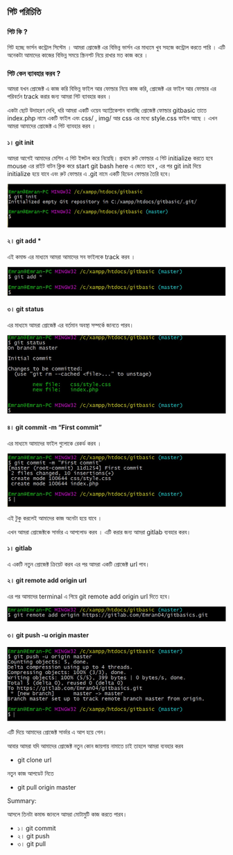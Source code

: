 ## গিট পরিচিতি

### গিট কি ?

গিট হচ্ছে ভার্সন কন্ট্রোল সিস্টেম । আমরা প্রোজেক্ট এর বিভিন্ন ভার্সন এর মাধ্যমে খুব সহজে কন্ট্রোল করতে পারি । এটি অনেকটা আমাদের কাজের বিভিন্ন সময়ে স্ক্রিনশট নিয়ে রাখার মত কাজ করে ।

### গিট কেন ব্যাবহার করব ?
আমরা যখন প্রোজেক্ট এ কাজ করি বিভিন্ন ফাইল আর ফোল্ডার নিয়ে কাজ করি, প্রোজেক্ট এর ফাইল আর ফোল্ডার এর পরিবর্তন track করার জন্য আমরা গিট ব্যাবহার করব ।

একটা ছোট উদাহরণ দেখি, ধরি আমরা একটি ওয়েব অ্যাপ্লিকেশান বানাচ্ছি প্রোজেক্ট ফোল্ডার gitbasic  তাতে index.php নামে একটি ফাইল এবং css/ , img/ আর css এর মধ্যে style.css ফাইল আছে । এখন আমরা আমাদের প্রোজেক্ট এ গিট ব্যাবহার করব ।

#### ১। git init
আমরা আগেই আমাদের মেশিন এ গিট ইন্সটল করে নিয়েছি। প্রথমে রুট ফোল্ডার এ গিট initialize করতে হবে mouse এর রাইট বাটন ক্লিক করে start git bash here এ জেতে হবে ,  এর পর git init দিয়ে  initialize হয়ে যাবে এবং রুট ফোল্ডার এ .git নামে একটি হিডেন ফোল্ডার তৈরি হবে।

![Image of Project](/week1/day-2/screenshots/Screenshot_1.jpg)

#### ২। git add *
এই কমান্ড এর মাধ্যমে আমরা আমাদের সব ফাইলকে track করব ।

![Image of Project1](/week1/day-2/screenshots/Screenshot_2.jpg)

#### ৩। git status
এর মাধ্যমে আমরা প্রোজেক্ট এর বর্তমান অবস্থা সম্পর্কে জানতে পারব।


![Image of Project3](/week1/day-2/screenshots/Screenshot_3.jpg)

#### ৪। git commit -m “First commit”
এর মাধ্যমে আমাদের ফাইল গুলোকে রেকর্ড করব ।

![Image of Project4](/week1/day-2/screenshots/Screenshot_4.jpg)

এই টুকু করলেই আমাদের কাজ অনেটা হয়ে যাবে ।

এখন আমরা প্রোজেক্টকে সার্ভার এ আপলোড করব । এটি করার জন্য আমরা  gitlab ব্যবহার করব।

####  ১। gitlab
এ একটি নতুন প্রোজেক্ট ক্রিয়েট করব এর পর আমরা একটি প্রোজেক্ট url পাব।

####  ২। git remote add origin url
এর পর আমাদের terminal এ গিয়ে git remote add origin url দিতে হবে।

![Image of Project5](/week1/day-2/screenshots/Screenshot_5.jpg)

####  ৩। git push -u  origin master

![Image of Project6](/week1/day-2/screenshots/Screenshot_6.jpg)

এটি দিয়ে আমাদের প্রোজেক্ট সার্ভার এ আপ হয়ে গেল।

আবার আমরা যদি আমাদের প্রোজেক্ট নতুন কোন জায়গায় নামাতে চাই তাহলে আমরা ব্যবহার করব 

- git clone url

নতুন কাজ আপডেট নিতে

- git pull origin master

Summary:

আসলে তিনটা কমান্ড জানলে আমরা মোটামুটি কাজ করতে পারব।
* ১। git commit
* ২। git push
* ৩। git pull

